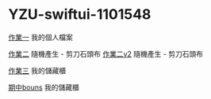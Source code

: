 # YZU-swiftui-1101548

[作業一](https://github.com/ChenRongHsuan917/YZU-swiftui-1101548/blob/main/hw1.md)   我的個人檔案

[作業二](https://github.com/ChenRongHsuan917/YZU-swiftui-1101548/blob/main/hw2.md)   隨機產生 - 剪刀石頭布
[作業二v2](https://github.com/ChenRongHsuan917/YZU-swiftui-1101548/blob/main/hw2v2.md)   隨機產生 - 剪刀石頭布

[作業三](https://github.com/ChenRongHsuan917/YZU-swiftui-1101548/blob/main/hw3.md)   我的儲藏櫃

[期中bouns](https://github.com/ChenRongHsuan917/YZU-swiftui-1101548/blob/main/Bouns.md)   我的儲藏櫃

